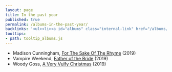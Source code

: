 ```yaml
---
layout: page
title: In the past year
published: true
permalink: /albums-in-the-past-year/
backlinks: '<ul><li><a id="albums" class="internal-link" href="/albums/">Albums</a></li></ul>'
tooltips: 
- path: tooltip_albums.js
---
```


* Madison Cunningham, [For The Sake Of The Rhyme](https://open.spotify.com/album/4BaN7uc9vzyOberlO92BRR?si=EujReBtBSvS-JMK84sQWKw) (2019)
* Vampire Weekend, [Father of the Bride](https://open.spotify.com/album/5WWu3iYAXLgqghjU9696Nk?si=99n00kYRSOG5rRaAVA9nDQ) (2019)
* Woody Goss, [A Very Vulfy Christmas](https://open.spotify.com/album/6pxAYPWQE13djRu0Gz0ET4?si=VUAWlAFBSpe6GANH4HvHOQ) (2019)
